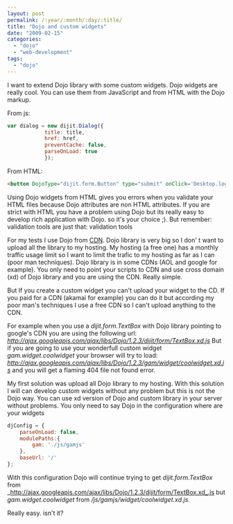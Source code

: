 ```yaml
---
layout: post
permalink: /:year/:month/:day/:title/
title: "Dojo and custom widgets"
date: "2009-02-15"
categories: 
  - "dojo"
  - "web-development"
tags: 
  - "dojo"
---
```


I want to extend Dojo library with some custom widgets. Dojo widgets are really cool. You can use them from JavaScript and from HTML with the Dojo markup.

From js:

```javascript
var dialog = new dijit.Dialog({
            title: title,
            href: href,
            preventCache: false,
            parseOnLoad: true
            });
```

From HTML:

```html
<button DojoType="dijit.form.Button" type="submit" onClick='Desktop.login()'>Login</button>
```

Using Dojo widgets from HTML gives you errors when you validate your HTML files because Dojo attributes are non HTML attributes. If you are strict with HTML you have a problem using Dojo but its really easy to develop rich application with Dojo. so it's your choice ;). But remember: validation tools are just that: validation tools

For my tests I use Dojo from [CDN](http://en.wikipedia.org/wiki/Content_Delivery_Network). Dojo library is very big so I don' t want to upload all the library to my hosting. My hosting (a free one) has a monthly traffic usage limit so I want to limit the trafic to my hosting as far as I can (poor man techniques). Dojo library is in some CDNs (AOL and google for example). You only need to point your scripts to CDN and use cross domain (xd) of Dojo library and you are using the CDN. Really simple.

But If you create a custom widget you can't upload your widget to the CD. If you paid for a CDN (akamai for example) you can do it but according my poor man's techniques I use a free CDN so I can't upload anything to the CDN.

For example when you use a _dijit.form.TextBox_ with Dojo library pointing to google's CDN you are using the following url: _http://ajax.googleapis.com/ajax/libs/Dojo/1.2.3/dijit/form/TextBox.xd.js_ But if you are going to use your wonderfull custom widget _gam.widget.coolwidget_ your browser will try to load: _http://ajax.googleapis.com/ajax/libs/Dojo/1.2.3/gam/widget/coolwidget.xd.js_ and you will get a flaming 404 file not found error.

My first solution was upload all Dojo library to my hosting. With this solution I will can develop custom widgets without any problem but this is not the Dojo way. You can use xd version of Dojo and custom library in your server without problems. You only need to say Dojo in the configuration where are your widgets

```javascript
djConfig = {
    parseOnLoad: false,
    modulePaths:{
        gam: './js/gamjs'
    },
    baseUrl: '/'
};
```

With this configuration Dojo will continue trying to get _dijit.form.TextBox_ from _http://ajax.googleapis.com/ajax/libs/Dojo/1.2.3/dijit/form/TextBox.xd_.js but _gam.widget.coolwidget_ from _/js/gamjs/widget/coolwidget.xd.js._

Really easy. isn't it?

